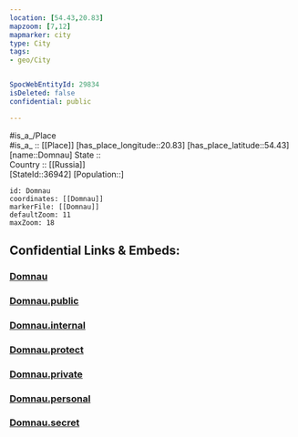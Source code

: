 ```yaml
---
location: [54.43,20.83] 
mapzoom: [7,12] 
mapmarker: city 
type: City
tags:
- geo/City


SpocWebEntityId: 29834
isDeleted: false
confidential: public

---
```

#is_a_/Place  
#is_a_ :: [[Place]] 
[has_place_longitude::20.83] 
[has_place_latitude::54.43] 
[name::Domnau] 
State ::  
Country :: [[Russia]]  
[StateId::36942] 
[Population::] 



```leaflet
id: Domnau
coordinates: [[Domnau]] 
markerFile: [[Domnau]] 
defaultZoom: 11 
maxZoom: 18
```


## Confidential Links & Embeds: 

### [Domnau](/_Standards/Earth/Continent/Europe/Europe~East/Russia/Russia~NorthWest/Kaliningrad~Oblast/City/Domnau.md) 

### [Domnau.public](/_public/Earth/Continent/Europe/Europe~East/Russia/Russia~NorthWest/Kaliningrad~Oblast/City/Domnau.public.md) 

### [Domnau.internal](/_internal/Earth/Continent/Europe/Europe~East/Russia/Russia~NorthWest/Kaliningrad~Oblast/City/Domnau.internal.md) 

### [Domnau.protect](/_protect/Earth/Continent/Europe/Europe~East/Russia/Russia~NorthWest/Kaliningrad~Oblast/City/Domnau.protect.md) 

### [Domnau.private](/_private/Earth/Continent/Europe/Europe~East/Russia/Russia~NorthWest/Kaliningrad~Oblast/City/Domnau.private.md) 

### [Domnau.personal](/_personal/Earth/Continent/Europe/Europe~East/Russia/Russia~NorthWest/Kaliningrad~Oblast/City/Domnau.personal.md) 

### [Domnau.secret](/_secret/Earth/Continent/Europe/Europe~East/Russia/Russia~NorthWest/Kaliningrad~Oblast/City/Domnau.secret.md)

